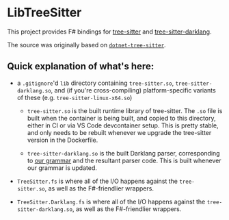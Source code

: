 # LibTreeSitter

This project provides F# bindings for [tree-sitter](https://tree-sitter.github.io/tree-sitter/)
and [tree-sitter-darklang](/tree-sitter-darklang/).

The source was originally based on [`dotnet-tree-sitter`](https://github.com/profMagija/dotnet-tree-sitter).

## Quick explanation of what's here:

- a `.gitignore`'d `lib` directory containing `tree-sitter.so`, `tree-sitter-darklang.so`,
  and (if you're cross-compiling) platform-specific variants of these
  (e.g. `tree-sitter-linux-x64.so`)

  - `tree-sitter.so` is the built runtime library of tree-sitter.
    The `.so` file is built when the container is being built,
    and copied to this directory, either in CI or via VS Code devcontainer setup.
    This is pretty stable, and only needs to be rebuilt whenever we upgrade the
    tree-sitter version in the Dockerfile.

  - `tree-sitter-darklang.so` is the built Darklang parser,
    corresponding to [our grammar](/tree-sitter-darklang/grammar.js)
    and the resultant parser code. This is built whenever our grammar is updated.

- `TreeSitter.fs` is where all of the I/O happens against the `tree-sitter.so`,
as well as the F#-friendlier wrappers.

- `TreeSitter.Darklang.fs` is where all of the I/O happens against the `tree-sitter-darklang.so`, as well as the F#-friendlier wrappers.
